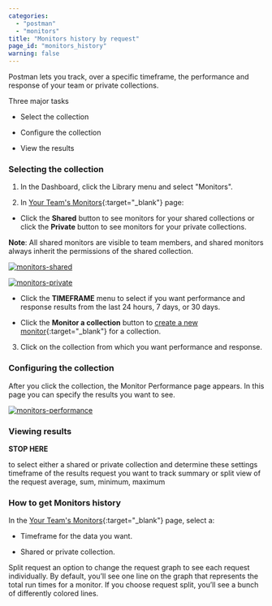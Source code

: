 ```yaml
---
categories:
  - "postman"
  - "monitors"
title: "Monitors history by request"
page_id: "monitors_history"
warning: false
---
```


Postman lets you track, over a specific timeframe, the performance and response of your team or private collections. 

Three major tasks

* Select the collection

* Configure the collection

* View the results


### Selecting the collection


1. In the Dashboard, click the Library menu and select "Monitors".

2. In [Your Team's Monitors](https://monitor.getpostman.com/){:target="_blank"} page:

  * Click the **Shared** button to see monitors for your shared collections or click the **Private** button to see monitors for your private collections. 

**Note**: All shared monitors are visible to team members, and shared monitors always inherit the permissions of the shared collection.

[![monitors-shared](https://s3.amazonaws.com/postman-static-getpostman-com/postman-docs/monitorHistory-monitorsWebPage.png)](https://s3.amazonaws.com/postman-static-getpostman-com/postman-docs/monitorHistory-monitorsWebPage.png)

[![monitors-private ](https://s3.amazonaws.com/postman-static-getpostman-com/postman-docs/monitor-private-view.png)](https://s3.amazonaws.com/postman-static-getpostman-com/postman-docs/monitor-private-view.png)

  * Click the **TIMEFRAME** menu to select if you want performance and response results from the last
24 hours, 7 days, or 30 days.

  * Click the **Monitor a collection** button to [create a new monitor](/docs/postman/monitors/setting_up_monitor){:target="_blank"} for a collection.
  
  <ol start="3">
  <li>Click on the collection from which you want performance and response.</li>
  </ol>

### Configuring the collection

After you click the collection, the Monitor Performance page appears. In this page you can specify the results you want to see.

[![monitors-performance ](https://s3.amazonaws.com/postman-static-getpostman-com/postman-docs/monitorPerformance-main.png)](https://s3.amazonaws.com/postman-static-getpostman-com/postman-docs/monitorPerformance-main.png)








### Viewing results

**STOP HERE**

to select either a shared or private collection and determine these settings
timeframe of the results
request you want to track
summary or split view of the request
average, sum, minimum, maximum








### How to get Monitors history

In the [Your Team's Monitors](https://monitor.getpostman.com/){:target="_blank"} page, select a:

* Timeframe for the data you want.

* Shared or private collection.



Split request
an option to change the request graph to see each request individually. By default, you’ll see one line on the graph that represents the total run times for a monitor. If you choose request split, you’ll see a bunch of differently colored lines.






